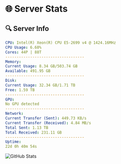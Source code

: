 # 🌐 Server Stats
## 🔍 Server Info
```yaml
CPU: Intel(R) Xeon(R) CPU E5-2699 v4 @ 1424.16MHz
CPU Usage: 6.60%
Cores: 44P | 88T
-----------------------------------
Memory:
Current Usage: 8.34 GB/503.74 GB
Available: 491.95 GB
-----------------------------------
Disk:
Current Usage: 32.34 GB/1.71 TB
Free: 1.59 TB
-----------------------------------
GPU:
No GPU detected
-----------------------------------
Network:
Current Transfer (Sent): 449.73 KB/s
Current Transfer (Received): 4.84 MB/s
Total Sent: 1.13 TB
Total Received: 231.11 GB
-----------------------------------
Uptime:
22d 0h 40m 54s
```
![GitHub Stats](https://img.shields.io/badge/Updated-2025-05-11_17:49:42-blue)